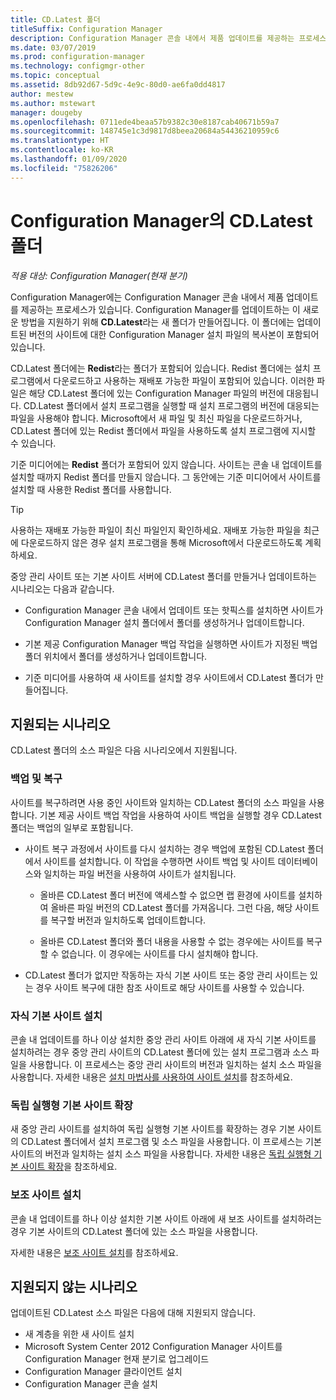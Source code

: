 ```yaml
---
title: CD.Latest 폴더
titleSuffix: Configuration Manager
description: Configuration Manager 콘솔 내에서 제품 업데이트를 제공하는 프로세스에 대해 알아봅니다.
ms.date: 03/07/2019
ms.prod: configuration-manager
ms.technology: configmgr-other
ms.topic: conceptual
ms.assetid: 8db92d67-5d9c-4e9c-80d0-ae6fa0dd4817
author: mestew
ms.author: mstewart
manager: dougeby
ms.openlocfilehash: 0711ede4beaa57b9382c30e8187cab40671b59a7
ms.sourcegitcommit: 148745e1c3d9817d8beea20684a54436210959c6
ms.translationtype: HT
ms.contentlocale: ko-KR
ms.lasthandoff: 01/09/2020
ms.locfileid: "75826206"
---
```

# <a name="the-cdlatest-folder-for-configuration-manager"></a>Configuration Manager의 CD.Latest 폴더

*적용 대상: Configuration Manager(현재 분기)*

Configuration Manager에는 Configuration Manager 콘솔 내에서 제품 업데이트를 제공하는 프로세스가 있습니다. Configuration Manager를 업데이트하는 이 새로운 방법을 지원하기 위해 **CD.Latest**라는 새 폴더가 만들어집니다. 이 폴더에는 업데이트된 버전의 사이트에 대한 Configuration Manager 설치 파일의 복사본이 포함되어 있습니다.  

CD.Latest 폴더에는 **Redist**라는 폴더가 포함되어 있습니다. Redist 폴더에는 설치 프로그램에서 다운로드하고 사용하는 재배포 가능한 파일이 포함되어 있습니다. 이러한 파일은 해당 CD.Latest 폴더에 있는 Configuration Manager 파일의 버전에 대응됩니다. CD.Latest 폴더에서 설치 프로그램을 실행할 때 설치 프로그램의 버전에 대응되는 파일을 사용해야 합니다. Microsoft에서 새 파일 및 최신 파일을 다운로드하거나, CD.Latest 폴더에 있는 Redist 폴더에서 파일을 사용하도록 설치 프로그램에 지시할 수 있습니다.

기준 미디어에는 **Redist** 폴더가 포함되어 있지 않습니다. 사이트는 콘솔 내 업데이트를 설치할 때까지 Redist 폴더를 만들지 않습니다. 그 동안에는 기준 미디어에서 사이트를 설치할 때 사용한 Redist 폴더를 사용합니다.  

> [!TIP]  
> 사용하는 재배포 가능한 파일이 최신 파일인지 확인하세요. 재배포 가능한 파일을 최근에 다운로드하지 않은 경우 설치 프로그램을 통해 Microsoft에서 다운로드하도록 계획하세요.   

중앙 관리 사이트 또는 기본 사이트 서버에 CD.Latest 폴더를 만들거나 업데이트하는 시나리오는 다음과 같습니다.  

- Configuration Manager 콘솔 내에서 업데이트 또는 핫픽스를 설치하면 사이트가 Configuration Manager 설치 폴더에서 폴더를 생성하거나 업데이트합니다.  

- 기본 제공 Configuration Manager 백업 작업을 실행하면 사이트가 지정된 백업 폴더 위치에서 폴더를 생성하거나 업데이트합니다.  

- 기준 미디어를 사용하여 새 사이트를 설치할 경우 사이트에서 CD.Latest 폴더가 만들어집니다.


## <a name="supported-scenarios"></a>지원되는 시나리오

CD.Latest 폴더의 소스 파일은 다음 시나리오에서 지원됩니다.  

### <a name="backup-and-recovery"></a>백업 및 복구
사이트를 복구하려면 사용 중인 사이트와 일치하는 CD.Latest 폴더의 소스 파일을 사용합니다. 기본 제공 사이트 백업 작업을 사용하여 사이트 백업을 실행할 경우 CD.Latest 폴더는 백업의 일부로 포함됩니다.

- 사이트 복구 과정에서 사이트를 다시 설치하는 경우 백업에 포함된 CD.Latest 폴더에서 사이트를 설치합니다. 이 작업을 수행하면 사이트 백업 및 사이트 데이터베이스와 일치하는 파일 버전을 사용하여 사이트가 설치됩니다.  

    - 올바른 CD.Latest 폴더 버전에 액세스할 수 없으면 랩 환경에 사이트를 설치하여 올바른 파일 버전의 CD.Latest 폴더를 가져옵니다. 그런 다음, 해당 사이트를 복구할 버전과 일치하도록 업데이트합니다.  

    - 올바른 CD.Latest 폴더와 폴더 내용을 사용할 수 없는 경우에는 사이트를 복구할 수 없습니다. 이 경우에는 사이트를 다시 설치해야 합니다.  

- CD.Latest 폴더가 없지만 작동하는 자식 기본 사이트 또는 중앙 관리 사이트는 있는 경우 사이트 복구에 대한 참조 사이트로 해당 사이트를 사용할 수 있습니다.  

### <a name="install-a-child-primary-site"></a>자식 기본 사이트 설치
콘솔 내 업데이트를 하나 이상 설치한 중앙 관리 사이트 아래에 새 자식 기본 사이트를 설치하려는 경우 중앙 관리 사이트의 CD.Latest 폴더에 있는 설치 프로그램과 소스 파일을 사용합니다. 이 프로세스는 중앙 관리 사이트의 버전과 일치하는 설치 소스 파일을 사용합니다. 자세한 내용은 [설치 마법사를 사용하여 사이트 설치](/sccm/core/servers/deploy/install/use-the-setup-wizard-to-install-sites)를 참조하세요.  

### <a name="expand-a-stand-alone-primary-site"></a>독립 실행형 기본 사이트 확장
새 중앙 관리 사이트를 설치하여 독립 실행형 기본 사이트를 확장하는 경우 기본 사이트의 CD.Latest 폴더에서 설치 프로그램 및 소스 파일을 사용합니다. 이 프로세스는 기본 사이트의 버전과 일치하는 설치 소스 파일을 사용합니다. 자세한 내용은 [독립 실행형 기본 사이트 확장](/sccm/core/servers/deploy/install/use-the-setup-wizard-to-install-sites#bkmk_expand)을 참조하세요.

### <a name="install-a-secondary-site"></a>보조 사이트 설치
<!-- SCCMDocs-pr issue #3164 -->
콘솔 내 업데이트를 하나 이상 설치한 기본 사이트 아래에 새 보조 사이트를 설치하려는 경우 기본 사이트의 CD.Latest 폴더에 있는 소스 파일을 사용합니다. 

자세한 내용은 [보조 사이트 설치](/sccm/core/servers/deploy/install/use-the-setup-wizard-to-install-sites#bkmk_secondary)를 참조하세요. 


## <a name="unsupported-scenarios"></a>지원되지 않는 시나리오

업데이트된 CD.Latest 소스 파일은 다음에 대해 지원되지 않습니다.  

- 새 계층을 위한 새 사이트 설치  
- Microsoft System Center 2012 Configuration Manager 사이트를 Configuration Manager 현재 분기로 업그레이드
- Configuration Manager 클라이언트 설치
- Configuration Manager 콘솔 설치
